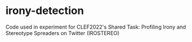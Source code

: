 # irony-detection
Code used in experiment for CLEF2022's Shared Task: Profiling Irony and Stereotype Spreaders on Twitter (IROSTEREO)
